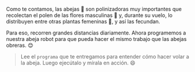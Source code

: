 <gs-attire attire-url="https://raw.githubusercontent.com/MumukiProject/mumuki-guia-gobstones-repeticion-simple-kids/master/assets/attires/config.json"> </gs-attire> <gs-toolbox toolbox-url="https://raw.githubusercontent.com/MumukiProject/mumuki-guia-gobstones-repeticion-simple-kids/master/assets/toolbox_1553708780521.xml"></gs-toolbox>

Como te contamos, las abejas :bee: son polinizadoras muy importantes que recolectan el polen de las flores masculinas :cherry_blossom: y, durante su vuelo, lo distribuyen entre otras plantas femeninas :blossom:, y así las fecundan.

Para eso, recorren grandes distancias diariamente. Ahora programemos a nuestra abeja robot para que pueda hacer el mismo trabajo que las abejas obreras. :blush:

> Lee el `programa` que te entregamos para entender cómo hacer volar a la abeja. Luego ejecútalo y mírala en acción. :smile: